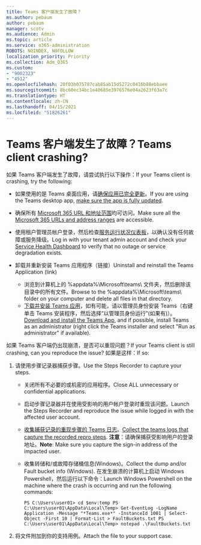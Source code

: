 ```yaml
---
title: Teams 客户端发生了故障？
ms.author: pebaum
author: pebaum
manager: scotv
ms.audience: Admin
ms.topic: article
ms.service: o365-administration
ROBOTS: NOINDEX, NOFOLLOW
localization_priority: Priority
ms.collection: Adm_O365
ms.custom:
- "9002323"
- "4512"
ms.openlocfilehash: 20f03b075787cab85ab15d5272c0416b88ebbaee
ms.sourcegitcommit: 8bc60ec34bc1e40685e3976576e04a2623f63a7c
ms.translationtype: HT
ms.contentlocale: zh-CN
ms.lasthandoff: 04/15/2021
ms.locfileid: "51826261"
---
```

# <a name="teams-client-crashing"></a><span data-ttu-id="29da6-102">Teams 客户端发生了故障？</span><span class="sxs-lookup"><span data-stu-id="29da6-102">Teams client crashing?</span></span>

<span data-ttu-id="29da6-103">如果 Teams 客户端发生了故障，请尝试执行以下操作：</span><span class="sxs-lookup"><span data-stu-id="29da6-103">If your Teams client is crashing, try the following:</span></span>

- <span data-ttu-id="29da6-104">如果使用的是 Teams 桌面应用，请[确保应用已完全更新](https://support.office.com/article/Update-Microsoft-Teams-535a8e4b-45f0-4f6c-8b3d-91bca7a51db1)。</span><span class="sxs-lookup"><span data-stu-id="29da6-104">If you are using the Teams desktop app, [make sure the app is fully updated](https://support.office.com/article/Update-Microsoft-Teams-535a8e4b-45f0-4f6c-8b3d-91bca7a51db1).</span></span>

- <span data-ttu-id="29da6-105">确保所有 [Microsoft 365 URL 和地址范围](https://docs.microsoft.com/microsoftteams/connectivity-issues)均可访问。</span><span class="sxs-lookup"><span data-stu-id="29da6-105">Make sure all the [Microsoft 365 URLs and address ranges](https://docs.microsoft.com/microsoftteams/connectivity-issues) are accessible.</span></span>

- <span data-ttu-id="29da6-106">使用租户管理员帐户登录，然后检查[服务运行状况仪表板](https://docs.microsoft.com/office365/enterprise/view-service-health)，以确认没有任何故障或服务降级。</span><span class="sxs-lookup"><span data-stu-id="29da6-106">Log in with your tenant admin account and check your [Service Health Dashboard](https://docs.microsoft.com/office365/enterprise/view-service-health) to verify that no outage or service degradation exists.</span></span>

- <span data-ttu-id="29da6-107">卸载并重新安装 Teams 应用程序（链接）</span><span class="sxs-lookup"><span data-stu-id="29da6-107">Uninstall and reinstall the Teams Application (link)</span></span>
    - <span data-ttu-id="29da6-108">浏览到计算机上的 %appdata%\Microsoft\teams\ 文件夹，然后删除该目录中的所有文件。</span><span class="sxs-lookup"><span data-stu-id="29da6-108">Browse to the %appdata%\Microsoft\teams\ folder on your computer and delete all files in that directory.</span></span>
    - <span data-ttu-id="29da6-109">[下载并安装 Teams 应用](https://www.microsoft.com/microsoft-365/microsoft-teams/group-chat-software#office-DesktopAppDownload-ofoushy)，如有可能，请以管理员身份安装 Teams（右键单击 Teams 安装程序，然后选择“以管理员身份运行”(如果有)）。</span><span class="sxs-lookup"><span data-stu-id="29da6-109">[Download and install the Teams App](https://www.microsoft.com/microsoft-365/microsoft-teams/group-chat-software#office-DesktopAppDownload-ofoushy), and if possible, install Teams as an administrator (right click the Teams installer and select "Run as administrator" if available).</span></span>

<span data-ttu-id="29da6-110">如果 Teams 客户端仍出现崩溃，是否可以重现问题？</span><span class="sxs-lookup"><span data-stu-id="29da6-110">If your Teams client is still crashing, can you reproduce the issue?</span></span> <span data-ttu-id="29da6-111">如果是这样：</span><span class="sxs-lookup"><span data-stu-id="29da6-111">If so:</span></span>

1. <span data-ttu-id="29da6-112">请使用步骤记录器捕获步骤。</span><span class="sxs-lookup"><span data-stu-id="29da6-112">Use the Steps Recorder to capture your steps.</span></span>
    - <span data-ttu-id="29da6-113">关闭所有不必要的或机密的应用程序。</span><span class="sxs-lookup"><span data-stu-id="29da6-113">Close ALL unnecessary or confidential applications.</span></span>
    - <span data-ttu-id="29da6-114">启动步骤记录器并在使用受影响的用户帐户登录时重现该问题。</span><span class="sxs-lookup"><span data-stu-id="29da6-114">Launch the Steps Recorder and reproduce the issue while logged in with the affected user account.</span></span>
    - <span data-ttu-id="29da6-115">[收集捕获记录的重现步骤的 Teams 日志](https://docs.microsoft.com/microsoftteams/log-files)。</span><span class="sxs-lookup"><span data-stu-id="29da6-115">[Collect the teams logs that capture the recorded repro steps](https://docs.microsoft.com/microsoftteams/log-files).</span></span> <span data-ttu-id="29da6-116">**注意**：请确保捕获受影响用户的登录地址。</span><span class="sxs-lookup"><span data-stu-id="29da6-116">**Note**: Make sure you capture the sign-in address of the impacted user.</span></span>
    - <span data-ttu-id="29da6-117">收集转储和/或故障存储桶信息(Windows)。</span><span class="sxs-lookup"><span data-stu-id="29da6-117">Collect the dump and/or Fault bucket info (Windows).</span></span> <span data-ttu-id="29da6-118">在发生崩溃的计算机上启动 Windows Powershell，然后运行以下命令：</span><span class="sxs-lookup"><span data-stu-id="29da6-118">Launch Windows Powershell on the machine where the crash is occurring and run the following commands:</span></span>

        `
        PS C:\Users\user01> cd $env:temp
        PS C:\Users\user01\AppData\Local\Temp> Get-EventLog -LogName Application -Message "*Teams.exe*" -InstanceId 1001 | Select-Object -First 10 | Format-List > FaultBuckets.txt
        PS C:\Users\user01\AppData\Local\Temp> notepad .\FaultBuckets.txt
        `
    
2. <span data-ttu-id="29da6-119">将文件附加到你的支持用例。</span><span class="sxs-lookup"><span data-stu-id="29da6-119">Attach the file to your support case.</span></span>
